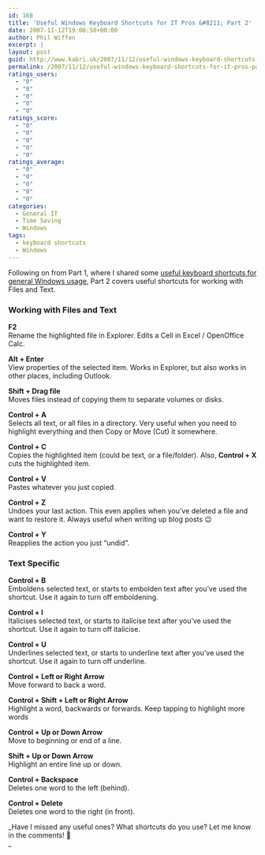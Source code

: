 ```yaml
---
id: 168
title: 'Useful Windows Keyboard Shortcuts for IT Pros &#8211; Part 2'
date: 2007-11-12T19:08:58+00:00
author: Phil Wiffen
excerpt: |
layout: post
guid: http://www.kabri.uk/2007/11/12/useful-windows-keyboard-shortcuts-for-it-pros-part-2/
permalink: /2007/11/12/useful-windows-keyboard-shortcuts-for-it-pros-part-2/
ratings_users:
  - "0"
  - "0"
  - "0"
  - "0"
  - "0"
ratings_score:
  - "0"
  - "0"
  - "0"
  - "0"
  - "0"
ratings_average:
  - "0"
  - "0"
  - "0"
  - "0"
  - "0"
categories:
  - General IT
  - Time Saving
  - Windows
tags:
  - keyboard shortcuts
  - Windows
---
```

Following on from Part 1, where I shared some [useful keyboard shortcuts for general Windows usage](http://www.kabri.uk/2007/11/09/useful-windows-keyboard-shortcuts-for-it-pros-part-1/), Part 2 covers useful shortcuts for working with Files and Text.

### Working with Files and Text

**F2**  
Rename the highlighted file in Explorer. Edits a Cell in Excel / OpenOffice Calc.

**Alt + Enter**  
View properties of the selected item. Works in Explorer, but also works in other places, including Outlook.

**Shift + Drag file**  
Moves files instead of copying them to separate volumes or disks.

**Control + A**  
Selects all text, or all files in a directory. Very useful when you need to highlight everything and then Copy or Move (Cut) it somewhere.

**Control + C**  
Copies the highlighted item (could be text, or a file/folder). Also, **Control + X** cuts the highlighted item.

**Control + V**  
Pastes whatever you just copied.

**Control + Z**  
Undoes your last action. This even applies when you&#8217;ve deleted a file and want to restore it. Always useful when writing up blog posts 😉

**Control + Y**  
Reapplies the action you just &#8220;undid&#8221;.

### Text Specific

**Control + B**  
Emboldens selected text, or starts to embolden text after you&#8217;ve used the shortcut. Use it again to turn off emboldening.

**Control + I**  
Italicises selected text, or starts to italicise text after you&#8217;ve used the shortcut. Use it again to turn off italicise.

**Control + U**  
Underlines selected text, or starts to underline text after you&#8217;ve used the shortcut. Use it again to turn off underline.

**Control + Left or Right Arrow**  
Move forward to back a word.

**Control + Shift + Left or Right Arrow**  
Highlight a word, backwards or forwards. Keep tapping to highlight more words

**Control + Up or Down Arrow**  
Move to beginning or end of a line.

**Shift + Up or Down Arrow**  
Highlight an entire line up or down.

**Control + Backspace**  
Deletes one word to the left (behind).

**Control + Delete**  
Deletes one word to the right (in front).

_Have I missed any useful ones? What shortcuts do you use? Let me know in the comments! 🙂  
_